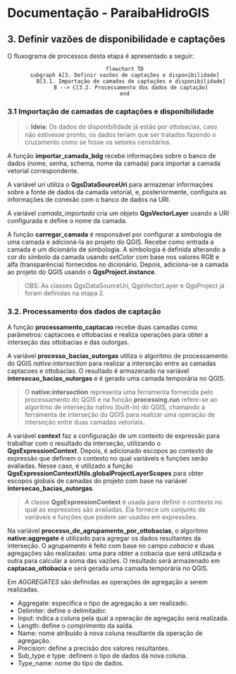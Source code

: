 # Documentação - ParaibaHidroGIS

## 3. Definir vazões de disponibilidade e captações

O fluxograma de processos desta etapa é apresentado a seguir:

<center>

```mermaid
    flowchart TD
    subgraph A[3. Definir vazões de captações e disponibilidade]
        B[3.1. Importação de camadas de captações e disponibilidade]
        B --> C[3.2. Processamento dos dados de captação]
    end
```
</center>

### 3.1 Importação de camadas de captações e disponibilidade

>:bulb: **Ideia**: Os dados de disponibilidade já estão por ottobacias, caso não estivesse pronto, os dados teriam que ser tratados fazendo o cruzamento como se fosse os setores censitários.

A função **importar_camada_bdg** recebe informações sobre o banco de dados (nome, senha, schema, nome da camada) para importar a camada vetorial correspondente.

A variável *uri* utiliza o **QgsDataSourceUri** para armazenar informações sobre a fonte de dados da camada vetorial, e, posteriormente, configura as informações de conexão com o banco de dados na URI. 

A variável *camada_importada* cria um objeto **QgsVectorLayer** usando a URI configurada e define o nome da camada. 

A função **carregar_camada** é responsável por configurar a simbologia de uma camada e adicioná-la ao projeto do QGIS. Recebe como entrada a camada e um dicionário de simbologia. A simbologia é definida alterando a cor do símbolo da camada usando *setColor* com base nos valores RGB e alfa (transparência) fornecidos no dicionário. Depois, adiciona-se a camada ao projeto do QGIS usando o **QgsProject.instance**.

> OBS: As classes QgsDataSourceUri, QgsVectorLayer e QgsProject já foram definidas na etapa 2. 

### 3.2. Processamento dos dados de captação

A função **processamento_captacao** recebe duas camadas como parâmetros: captacoes e ottobacias e realiza operações para obter a interseção das ottobacias e das outorgas.

A variável **processo_bacias_outorgas** utiliza o algoritmo de processamento do QGIS *native:intersection* para realizar a interseção entre as camadas captacoes e ottobacias. O resultado é armazenado na variável **intersecao_bacias_outorgas** e é gerado uma camada temporária no QGIS.

> O **native:intersection** representa uma ferramenta fornecida pelo processamento do QGIS e na função **processing.run** refere-se ao algoritmo de interseção nativo (built-in) do QGIS, chamando a ferramenta de interseção do QGIS para realizar uma operação de interseção entre duas camadas vetoriais.. 

A variável **context** faz a configuração de um contexto de expressão para trabalhar com o resultado da interseção, utilizando o **QgsExpressionContext**. Depois, é adicionado escopos ao contexto de expressão que definem o contexto no qual variáveis e funções serão avaliadas. Nesse caso, é utilizado a função **QgsExpressionContextUtils.globalProjectLayerScopes** para obter escopos globais de camadas do projeto com base na variável **intersecao_bacias_outorgas**.  

> A classe **QgsExpressionContext** é usada para definir o contexto no qual as expressões são avaliadas. Ela fornece um conjunto de variáveis e funções que podem ser usadas em expressões.

Na variável **processo_de_agrupamento_por_ottobacias**, o algoritmo **native:aggregate**  é utilizado para agregar os dados resultantes da interseção. O agrupamento é feito com base no campo *cobacia* e duas agregações são realizadas: uma para obter a cobacia que será utilizada e outra para calcular a soma das vazões. O resultado será armazenado em **captacao_ottobacia** e será gerada uma camada temporária no QGIS.

Em *AGGREGATES* são definidas as operações de agregação a serem realizadas.
- Aggregate: especifica o tipo de agregação a ser realizado.
- Delimiter: define o delimitador.
- Input: indica a coluna pela qual a operação de agregação será realizada.
- Length: define o comprimento da saída.
- Name: nome atribuído à nova coluna resultante da operação de agregação.
- Precision: define a precisão dos valores resultantes.
- Sub_type e type: definem o tipo de dados da nova coluna.
- Type_name: nome do tipo de dados.